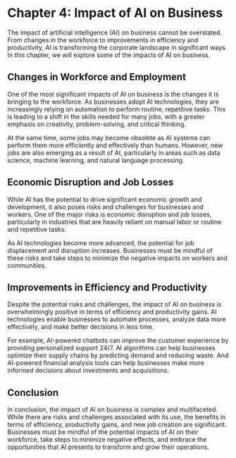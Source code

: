 Chapter 4: Impact of AI on Business
===================================

The impact of artificial intelligence (AI) on business cannot be overstated. From changes in the workforce to improvements in efficiency and productivity, AI is transforming the corporate landscape in significant ways. In this chapter, we will explore some of the impacts of AI on business.

Changes in Workforce and Employment
-----------------------------------

One of the most significant impacts of AI on business is the changes it is bringing to the workforce. As businesses adopt AI technologies, they are increasingly relying on automation to perform routine, repetitive tasks. This is leading to a shift in the skills needed for many jobs, with a greater emphasis on creativity, problem-solving, and critical thinking.

At the same time, some jobs may become obsolete as AI systems can perform them more efficiently and effectively than humans. However, new jobs are also emerging as a result of AI, particularly in areas such as data science, machine learning, and natural language processing.

Economic Disruption and Job Losses
----------------------------------

While AI has the potential to drive significant economic growth and development, it also poses risks and challenges for businesses and workers. One of the major risks is economic disruption and job losses, particularly in industries that are heavily reliant on manual labor or routine and repetitive tasks.

As AI technologies become more advanced, the potential for job displacement and disruption increases. Businesses must be mindful of these risks and take steps to minimize the negative impacts on workers and communities.

Improvements in Efficiency and Productivity
-------------------------------------------

Despite the potential risks and challenges, the impact of AI on business is overwhelmingly positive in terms of efficiency and productivity gains. AI technologies enable businesses to automate processes, analyze data more effectively, and make better decisions in less time.

For example, AI-powered chatbots can improve the customer experience by providing personalized support 24/7. AI algorithms can help businesses optimize their supply chains by predicting demand and reducing waste. And AI-powered financial analysis tools can help businesses make more informed decisions about investments and acquisitions.

Conclusion
----------

In conclusion, the impact of AI on business is complex and multifaceted. While there are risks and challenges associated with its use, the benefits in terms of efficiency, productivity gains, and new job creation are significant. Businesses must be mindful of the potential impacts of AI on their workforce, take steps to minimize negative effects, and embrace the opportunities that AI presents to transform and grow their operations.
